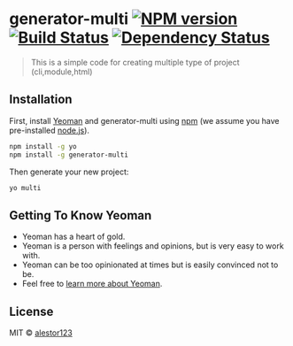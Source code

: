 # generator-multi [![NPM version][npm-image]][npm-url] [![Build Status][travis-image]][travis-url] [![Dependency Status][daviddm-image]][daviddm-url]
> This is a simple code for creating multiple type of project (cli,module,html)

## Installation

First, install [Yeoman](http://yeoman.io) and generator-multi using [npm](https://www.npmjs.com/) (we assume you have pre-installed [node.js](https://nodejs.org/)).

```bash
npm install -g yo
npm install -g generator-multi
```

Then generate your new project:

```bash
yo multi
```

## Getting To Know Yeoman

 * Yeoman has a heart of gold.
 * Yeoman is a person with feelings and opinions, but is very easy to work with.
 * Yeoman can be too opinionated at times but is easily convinced not to be.
 * Feel free to [learn more about Yeoman](http://yeoman.io/).

## License

MIT © [alestor123](https://alestor123.github.io/)


[npm-image]: https://badge.fury.io/js/generator-multi.svg
[npm-url]: https://npmjs.org/package/generator-multi
[travis-image]: https://travis-ci.com/alestor123/generator-multi.svg?branch=master
[travis-url]: https://travis-ci.com/alestor123/generator-multi
[daviddm-image]: https://david-dm.org/alestor123/generator-multi.svg?theme=shields.io
[daviddm-url]: https://david-dm.org/alestor123/generator-multi
